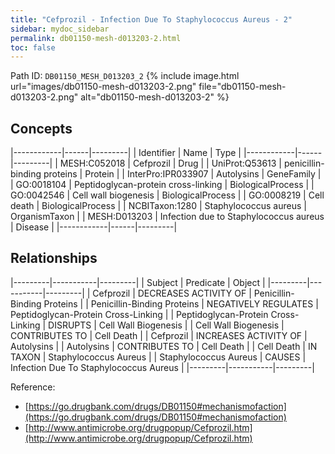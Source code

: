 ```yaml
---
title: "Cefprozil - Infection Due To Staphylococcus Aureus - 2"
sidebar: mydoc_sidebar
permalink: db01150-mesh-d013203-2.html
toc: false 
---
```



Path ID: `DB01150_MESH_D013203_2`
{% include image.html url="images/db01150-mesh-d013203-2.png" file="db01150-mesh-d013203-2.png" alt="db01150-mesh-d013203-2" %}

## Concepts

|------------|------|---------|
| Identifier | Name | Type    |
|------------|------|---------|
| MESH:C052018 | Cefprozil | Drug |
| UniProt:Q53613 | penicillin-binding proteins | Protein |
| InterPro:IPR033907 | Autolysins | GeneFamily |
| GO:0018104 | Peptidoglycan-protein cross-linking | BiologicalProcess |
| GO:0042546 | Cell wall biogenesis | BiologicalProcess |
| GO:0008219 | Cell death | BiologicalProcess |
| NCBITaxon:1280 | Staphylococcus aureus | OrganismTaxon |
| MESH:D013203 | Infection due to Staphylococcus aureus | Disease |
|------------|------|---------|

## Relationships

|---------|-----------|---------|
| Subject | Predicate | Object  |
|---------|-----------|---------|
| Cefprozil | DECREASES ACTIVITY OF | Penicillin-Binding Proteins |
| Penicillin-Binding Proteins | NEGATIVELY REGULATES | Peptidoglycan-Protein Cross-Linking |
| Peptidoglycan-Protein Cross-Linking | DISRUPTS | Cell Wall Biogenesis |
| Cell Wall Biogenesis | CONTRIBUTES TO | Cell Death |
| Cefprozil | INCREASES ACTIVITY OF | Autolysins |
| Autolysins | CONTRIBUTES TO | Cell Death |
| Cell Death | IN TAXON | Staphylococcus Aureus |
| Staphylococcus Aureus | CAUSES | Infection Due To Staphylococcus Aureus |
|---------|-----------|---------|

Reference: 
  - [https://go.drugbank.com/drugs/DB01150#mechanismofaction](https://go.drugbank.com/drugs/DB01150#mechanismofaction)
  - [http://www.antimicrobe.org/drugpopup/Cefprozil.htm](http://www.antimicrobe.org/drugpopup/Cefprozil.htm)
